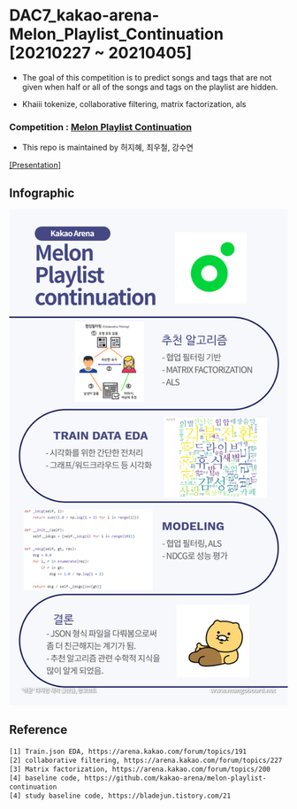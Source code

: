# DAC7_kakao-arena-Melon_Playlist_Continuation [20210227 ~ 20210405]

- The goal of this competition is to predict songs and tags that are not given when half or all of the songs and tags on the playlist are hidden.

- Khaiii tokenize, collaborative filtering, matrix factorization, als

### Competition : [Melon Playlist Continuation](https://arena.kakao.com/c/8)
- This repo is maintained by 허지혜, 최우철, 강수연

[[Presentation]](https://github.com/jihyeheo/DAC7_kakao-arena-Melon_Playlist_Continuation/blob/main/Presentation.pdf)

## Infographic
![SCREENSH](./infographic.png)


## Reference
```
[1] Train.json EDA, https://arena.kakao.com/forum/topics/191
[2] collaborative filtering, https://arena.kakao.com/forum/topics/227
[3] Matrix factorization, https://arena.kakao.com/forum/topics/200
[4] baseline code, https://github.com/kakao-arena/melon-playlist-continuation
[4] study baseline code, https://bladejun.tistory.com/21
```



